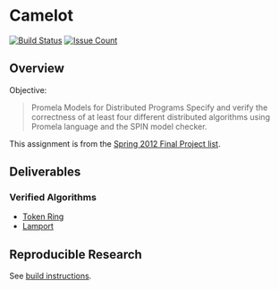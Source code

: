 Camelot
=======

[![Build Status](https://travis-ci.org/stormosson/camelot.svg?branch=develop)](https://travis-ci.org/stormosson/camelot)
[![Issue Count](https://codeclimate.com/github/stormosson/camelot/badges/issue_count.svg)](https://codeclimate.com/github/stormosson/camelot)

Overview
--------

Objective:

> Promela Models for Distributed Programs Specify and verify the correctness of
> at least four different distributed algorithms using Promela language and the
> SPIN model checker.

This assignment is from the [Spring 2012 Final Project list].

Deliverables
------------

### Verified Algorithms

- [Token Ring]
- [Lamport]


Reproducible Research
---------------------

See [build instructions].

  [build instructions]: src
  [Spring 2012 Final Project list]: http://users.ece.utexas.edu/~garg/sp16-proj.html
  [spin]: http://spinroot.com/spin/Man/README.html
  [Lamport]: http://users.ece.utexas.edu/~garg/dist1/lecdist/slides/l6-mutex/slide.pdf
  [Token Ring]: https://en.m.wikipedia.org/wiki/Token_ring
  [Ricart and Agrawala]: https://en.m.wikipedia.org/wiki/Ricart%E2%80%93Agrawala_algorithm
  [docker]: https://www.docker.com/
